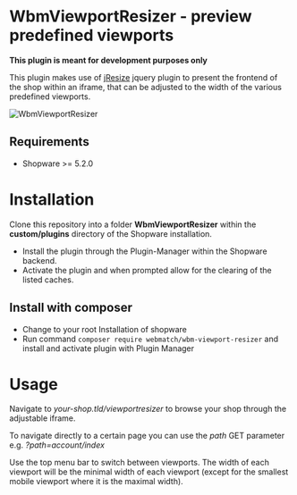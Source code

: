 WbmViewportResizer - preview predefined viewports
=====
**This plugin is meant for development purposes only**

This plugin makes use of [jResize](https://github.com/toddmotto/jResize) jquery plugin 
to present the frontend of the shop within an iframe, that can be adjusted to the width of
the various predefined viewports.

![WbmViewportResizer](https://www.webmatch.de/wp-content/uploads/2017/02/viewportresizer.png)

Requirements
-----
* Shopware >= 5.2.0

Installation
====
Clone this repository into a folder **WbmViewportResizer** within the **custom/plugins** directory of the Shopware installation.

* Install the plugin through the Plugin-Manager within the Shopware backend. 
* Activate the plugin and when prompted allow for the clearing of the listed caches.

## Install with composer
* Change to your root Installation of shopware
* Run command `composer require webmatch/wbm-viewport-resizer` and install and activate plugin with Plugin Manager 

Usage
=====
Navigate to *your-shop.tld/viewportresizer* to browse your shop through the adjustable iframe.

To navigate directly to a certain page you can use the *path*  GET parameter e.g. *?path=account/index*

Use the top menu bar to switch between viewports. The width of each viewport will be the minimal width of each viewport 
(except for the smallest mobile viewport where it is the maximal width).